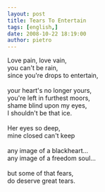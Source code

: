 ```yaml
---
layout: post
title: Tears To Entertain
tags: [english,]
date: 2008-10-22 18:19:00
author: pietro
---
```

Love pain, love vain,<br/>you can't be rain,<br/>since you're drops to entertain,<br/><br/>your heart's no longer yours,<br/>you're left in furthest moors,<br/>shame blind upon my eyes,<br/>I shouldn't be that ice.<br/><br/>Her eyes so deep,<br/>mine closed can't keep<br/><br/>any image of a blackheart...<br/>any image of a freedom soul...<br/><br/>but some of that fears,<br/>do deserve great tears.
